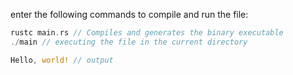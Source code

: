 enter the following commands to compile and run the file:

```rust
rustc main.rs // Compiles and generates the binary executable
./main // executing the file in the current directory

Hello, world! // output
```
